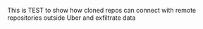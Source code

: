 This is TEST to show how cloned repos can connect with remote repositories outside Uber and exfiltrate data